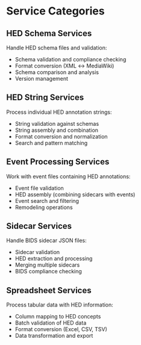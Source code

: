 # Service Categories

## HED Schema Services
Handle HED schema files and validation:
- Schema validation and compliance checking
- Format conversion (XML ↔ MediaWiki)
- Schema comparison and analysis
- Version management

## HED String Services  
Process individual HED annotation strings:
- String validation against schemas
- String assembly and combination
- Format conversion and normalization
- Search and pattern matching

## Event Processing Services
Work with event files containing HED annotations:
- Event file validation
- HED assembly (combining sidecars with events)
- Event search and filtering
- Remodeling operations

## Sidecar Services
Handle BIDS sidecar JSON files:
- Sidecar validation
- HED extraction and processing
- Merging multiple sidecars
- BIDS compliance checking

## Spreadsheet Services
Process tabular data with HED information:
- Column mapping to HED concepts
- Batch validation of HED data
- Format conversion (Excel, CSV, TSV)
- Data transformation and export
